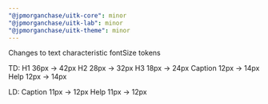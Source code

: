 ```yaml
---
"@jpmorganchase/uitk-core": minor
"@jpmorganchase/uitk-lab": minor
"@jpmorganchase/uitk-theme": minor
---
```


Changes to text characteristic fontSize tokens

TD:
H1 36px -> 42px
H2 28px -> 32px
H3 18px -> 24px
Caption 12px -> 14px
Help 12px -> 14px

LD:
Caption 11px -> 12px
Help 11px -> 12px
